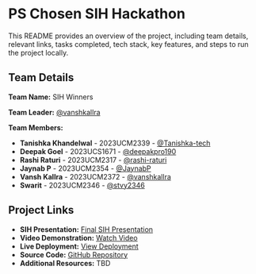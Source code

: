 # PS Chosen SIH Hackathon

This README provides an overview of the project, including team details, relevant links, tasks completed, tech stack, key features, and steps to run the project locally.

## Team Details

**Team Name:** SIH Winners  

**Team Leader:** [@vanshkallra](https://github.com/vanshkallra) 

**Team Members:**

- **Tanishka Khandelwal** - 2023UCM2339 - [@Tanishka-tech](https://github.com/tanishka-git2715)  
- **Deepak Goel** - 2023UCS1671 - [@deepakpro190](https://github.com/deepakpro190)  
- **Rashi Raturi** - 2023UCM2317 - [@rashi-raturi](https://github.com/rashi-raturi)  
- **Jaynab P** - 2023UCM2354 - [@JaynabP](https://github.com/JaynabP)  
- **Vansh Kallra** - 2023UCM2372 - [@vanshkallra](https://github.com/vanshkallra)  
- **Swarit** - 2023UCM2346 - [@stvy2346](https://github.com/stvy2346)  

## Project Links

- **SIH Presentation:** [Final SIH Presentation](TBD)  
- **Video Demonstration:** [Watch Video](TBD)  
- **Live Deployment:** [View Deployment](https://ayurdev.vercel.app/)  
- **Source Code:** [GitHub Repository](https://github.com/rashi-raturi/Ayur.dev)  
- **Additional Resources:** TBD
